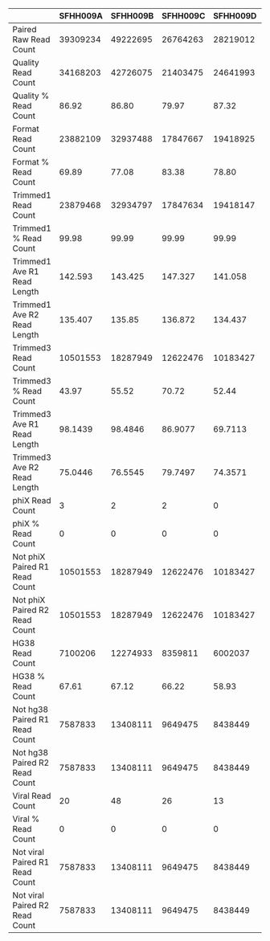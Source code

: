 |    | SFHH009A | SFHH009B | SFHH009C | SFHH009D | SFHH009E | SFHH009F | SFHH009G | SFHH009H | SFHH009I | SFHH009J | SFHH009L | SFHH009M | SFHH009N |
| --- | --- | --- | --- | --- | --- | --- | --- | --- | --- | --- | --- | --- | --- |
| Paired Raw Read Count | 39309234 | 49222695 | 26764263 | 28219012 | 8472209 | 33060628 | 25812925 | 39190229 | 28296331 | 30184411 | 26276907 | 41581444 | 32697631 |
| Quality Read Count | 34168203 | 42726075 | 21403475 | 24641993 | 6644653 | 27452729 | 22194905 | 32363855 | 24499795 | 27298821 | 22604410 | 34693199 | 27098533 |
| Quality % Read Count | 86.92 | 86.80 | 79.97 | 87.32 | 78.42 | 83.03 | 85.98 | 82.58 | 86.58 | 90.44 | 86.02 | 83.43 | 82.87 |
| Format Read Count | 23882109 | 32937488 | 17847667 | 19418925 | 5166933 | 23011291 | 18257471 | 26936202 | 18654709 | 12333336 | 17559494 | 27073635 | 22372934 |
| Format % Read Count | 69.89 | 77.08 | 83.38 | 78.80 | 77.76 | 83.82 | 82.25 | 83.22 | 76.14 | 45.17 | 77.68 | 78.03 | 82.56 |
| Trimmed1 Read Count | 23879468 | 32934797 | 17847634 | 19418147 | 5166903 | 23011120 | 18257382 | 26935592 | 18654623 | 12333084 | 17559186 | 27073520 | 22372838 |
| Trimmed1 % Read Count | 99.98 | 99.99 | 99.99 | 99.99 | 99.99 | 99.99 | 99.99 | 99.99 | 99.99 | 99.99 | 99.99 | 99.99 | 99.99 |
| Trimmed1 Ave R1 Read Length | 142.593 | 143.425 | 147.327 | 141.058 | 149.785 | 145.718 | 145.294 | 145.432 | 144.231 | 143.413 | 144.984 | 144.299 | 145.797 |
| Trimmed1 Ave R2 Read Length | 135.407 | 135.85 | 136.872 | 134.437 | 140.019 | 137.672 | 137.297 | 137.301 | 136.623 | 135.817 | 137.132 | 136.84 | 137.634 |
| Trimmed3 Read Count | 10501553 | 18287949 | 12622476 | 10183427 | 2234323 | 10333279 | 10170998 | 10706475 | 11775795 | 6230275 | 8423925 | 19746594 | 15594271 |
| Trimmed3 % Read Count | 43.97 | 55.52 | 70.72 | 52.44 | 43.24 | 44.90 | 55.70 | 39.74 | 63.12 | 50.51 | 47.97 | 72.93 | 69.70 |
| Trimmed3 Ave R1 Read Length | 98.1439 | 98.4846 | 86.9077 | 69.7113 | 106.527 | 85.0595 | 85.7556 | 77.1996 | 84.8886 | 76.0032 | 94.5864 | 88.4895 | 95.7188 |
| Trimmed3 Ave R2 Read Length | 75.0446 | 76.5545 | 79.7497 | 74.3571 | 79.079 | 76.4682 | 77.1775 | 79.223 | 76.3128 | 73.9886 | 74.0044 | 80.3497 | 80.0256 |
| phiX Read Count | 3 | 2 | 2 | 0 | 1 | 1 | 1 | 1 | 1 | 0 | 0 | 0 | 4 |
| phiX % Read Count | 0 | 0 | 0 | 0 | 0 | 0 | 0 | 0 | 0 | 0 | 0 | 0 | 0 |
| Not phiX Paired R1 Read Count | 10501553 | 18287949 | 12622476 | 10183427 | 2234323 | 10333279 | 10170998 | 10706475 | 11775795 | 6230275 | 8423925 | 19746594 |  |
| Not phiX Paired R2 Read Count | 10501553 | 18287949 | 12622476 | 10183427 | 2234323 | 10333279 | 10170998 | 10706475 | 11775795 | 6230275 | 8423925 | 19746594 |  |
| HG38 Read Count | 7100206 | 12274933 | 8359811 | 6002037 | 1477168 | 6505829 | 6616885 | 6495834 | 7796499 | 3807640 | 5433665 |  |  |
| HG38 % Read Count | 67.61 | 67.12 | 66.22 | 58.93 | 66.11 | 62.95 | 65.05 | 60.67 | 66.20 | 61.11 | 64.50 |  |  |
| Not hg38 Paired R1 Read Count | 7587833 | 13408111 | 9649475 | 8438449 | 1693738 | 7812549 | 7601335 | 8453522 | 9260899 | 5034779 | 6494116 | 3824733 |  |
| Not hg38 Paired R2 Read Count | 7587833 | 13408111 | 9649475 | 8438449 | 1693738 | 7812549 | 7601335 | 8453522 | 9260899 | 5034779 | 6494116 |  |  |
| Viral Read Count | 20 | 48 | 26 | 13 | 8 | 13 | 19 | 49 | 24 | 17 | 16 |  |  |
| Viral % Read Count | 0 | 0 | 0 | 0 | 0 | 0 | 0 | 0 | 0 | 0 | 0 |  |  |
| Not viral Paired R1 Read Count | 7587833 | 13408111 | 9649475 | 8438449 | 1693738 | 7812549 | 7601335 | 8453521 | 9260899 | 5034779 | 6494116 |  |  |
| Not viral Paired R2 Read Count | 7587833 | 13408111 | 9649475 | 8438449 | 1693738 | 7812549 | 7601335 | 8453521 | 9260899 | 5034779 | 6494116 |  |  |
